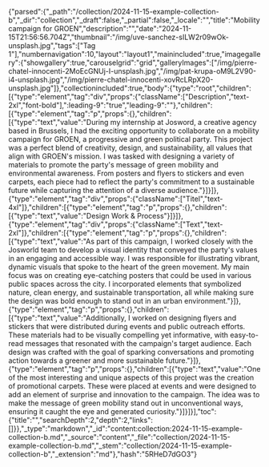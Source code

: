 {"parsed":{"_path":"/collection/2024-11-15-example-collection-b","_dir":"collection","_draft":false,"_partial":false,"_locale":"","title":"Mobility campaign for GROEN","description":"","date":"2024-11-15T21:56:56.704Z","thumbnail":"/img/uve-sanchez-sILW2r09wOk-unsplash.jpg","tags":["Tag 1"],"numbernavigation":10,"layout":"layout1","mainincluded":true,"imagegallery":{"showgallery":true,"carouselgrid":"grid","galleryImages":["/img/pierre-chatel-innocenti-2MoEcGNUj-I-unsplash.jpg","/img/pat-krupa-oM9L2V90-i4-unsplash.jpg","/img/pierre-chatel-innocenti-xovRcLRpX20-unsplash.jpg"]},"collectionincluded":true,"body":{"type":"root","children":[{"type":"element","tag":"div","props":{"className":["Description","text-2xl","font-bold"],":leading-9":"true","leading-9":""},"children":[{"type":"element","tag":"p","props":{},"children":[{"type":"text","value":"During my internship at Josword, a creative agency based in Brussels, I had the exciting opportunity to collaborate on a mobility campaign for GROEN, a progressive and green political party. This project was a perfect blend of creativity, design, and sustainability, all values that align with GROEN's mission. I was tasked with designing a variety of materials to promote the party's message of green mobility and environmental awareness. From posters and flyers to stickers and even carpets, each piece had to reflect the party's commitment to a sustainable future while capturing the attention of a diverse audience."}]}]},{"type":"element","tag":"div","props":{"className":["Titel","text-4xl"]},"children":[{"type":"element","tag":"p","props":{},"children":[{"type":"text","value":"Design Work & Process"}]}]},{"type":"element","tag":"div","props":{"className":["Text","text-2xl"]},"children":[{"type":"element","tag":"p","props":{},"children":[{"type":"text","value":"As part of this campaign, I worked closely with the Josworld team to develop a visual identity that conveyed the party's values in an engaging and accessible way. I was responsible for illustrating vibrant, dynamic visuals that spoke to the heart of the green movement. My main focus was on creating eye-catching posters that could be used in various public spaces across the city. I incorporated elements that symbolized nature, clean energy, and sustainable transportation, all while making sure the design was bold enough to stand out in an urban environment."}]},{"type":"element","tag":"p","props":{},"children":[{"type":"text","value":"Additionally, I worked on designing flyers and stickers that were distributed during events and public outreach efforts. These materials had to be visually compelling yet informative, with easy-to-read messages that resonated with the campaign's target audience. Each design was crafted with the goal of sparking conversations and promoting action towards a greener and more sustainable future."}]},{"type":"element","tag":"p","props":{},"children":[{"type":"text","value":"One of the most interesting and unique aspects of this project was the creation of promotional carpets. These were placed at events and were designed to add an element of surprise and innovation to the campaign. The idea was to make the message of green mobility stand out in unconventional ways, ensuring it caught the eye and generated curiosity."}]}]}],"toc":{"title":"","searchDepth":2,"depth":2,"links":[]}},"_type":"markdown","_id":"content:collection:2024-11-15-example-collection-b.md","_source":"content","_file":"collection/2024-11-15-example-collection-b.md","_stem":"collection/2024-11-15-example-collection-b","_extension":"md"},"hash":"5RHeD7dGO3"}
